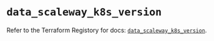 # `data_scaleway_k8s_version`

Refer to the Terraform Registory for docs: [`data_scaleway_k8s_version`](https://registry.terraform.io/providers/scaleway/scaleway/2.31.0/docs/data-sources/k8s_version).
